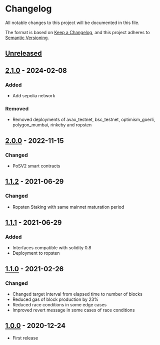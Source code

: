# Changelog

All notable changes to this project will be documented in this file.

The format is based on [Keep a Changelog](https://keepachangelog.com/en/1.0.0/),
and this project adheres to [Semantic Versioning](https://semver.org/spec/v2.0.0.html).

## [Unreleased]

## [2.1.0] - 2024-02-08

### Added

- Add sepolia network

### Removed

- Removed deployments of avax_testnet, bsc_testnet, optimism_goerli, polygon_mumbai, rinkeby and ropsten

## [2.0.0] - 2022-11-15

### Changed

- PoSV2 smart contracts

## [1.1.2] - 2021-06-29

### Changed

- Ropsten Staking with same mainnet maturation period

## [1.1.1] - 2021-06-29

### Added

- Interfaces compatible with solidity 0.8
- Deployment to ropsten

## [1.1.0] - 2021-02-26

### Changed

- Changed target interval from elapsed time to number of blocks
- Reduced gas of block production by 23%
- Reduced race conditions in some edge cases
- Improved revert message in some cases of race conditions

## [1.0.0] - 2020-12-24

- First release

[unreleased]: https://github.com/cartesi/pos-dlib/compare/v2.1.0...HEAD
[2.1.0]: https://github.com/cartesi/pos-dlib/compare/v2.0.0...v2.1.0
[2.0.0]: https://github.com/cartesi/pos-dlib/compare/v1.1.2...v2.0.0
[1.1.2]: https://github.com/cartesi/pos-dlib/compare/v1.1.1...v1.1.2
[1.1.1]: https://github.com/cartesi/pos-dlib/compare/v1.1.0...v1.1.1
[1.1.0]: https://github.com/cartesi/pos-dlib/compare/v1.0.0...v1.1.0
[1.0.0]: https://github.com/cartesi/pos-dlib/releases/tag/v1.0.0
